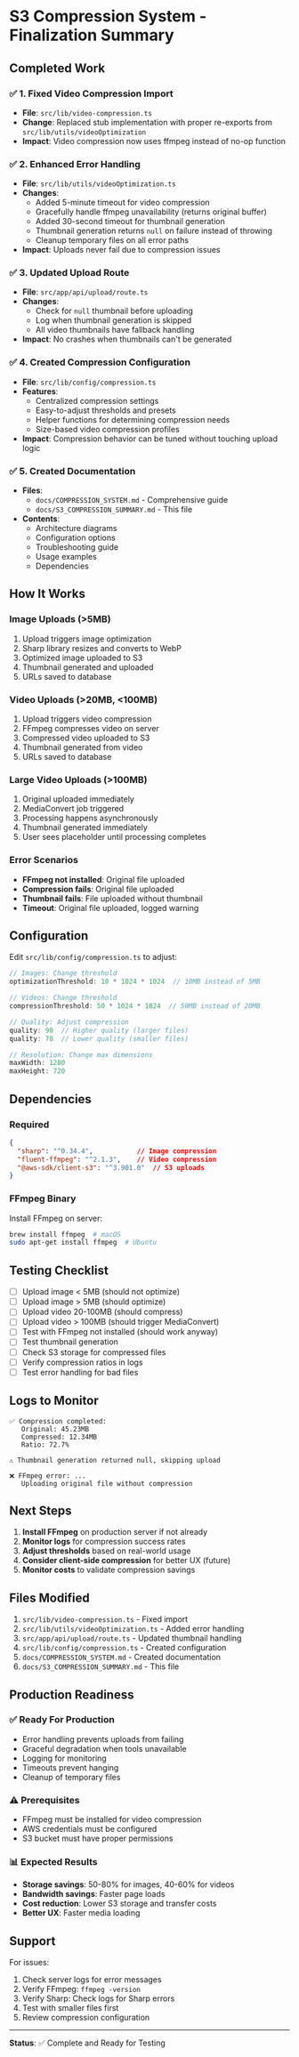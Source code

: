 # S3 Compression System - Finalization Summary

## Completed Work

### ✅ 1. Fixed Video Compression Import
- **File**: `src/lib/video-compression.ts`
- **Change**: Replaced stub implementation with proper re-exports from `src/lib/utils/videoOptimization`
- **Impact**: Video compression now uses ffmpeg instead of no-op function

### ✅ 2. Enhanced Error Handling
- **File**: `src/lib/utils/videoOptimization.ts`
- **Changes**:
  - Added 5-minute timeout for video compression
  - Gracefully handle ffmpeg unavailability (returns original buffer)
  - Added 30-second timeout for thumbnail generation
  - Thumbnail generation returns `null` on failure instead of throwing
  - Cleanup temporary files on all error paths
- **Impact**: Uploads never fail due to compression issues

### ✅ 3. Updated Upload Route
- **File**: `src/app/api/upload/route.ts`
- **Changes**:
  - Check for `null` thumbnail before uploading
  - Log when thumbnail generation is skipped
  - All video thumbnails have fallback handling
- **Impact**: No crashes when thumbnails can't be generated

### ✅ 4. Created Compression Configuration
- **File**: `src/lib/config/compression.ts`
- **Features**:
  - Centralized compression settings
  - Easy-to-adjust thresholds and presets
  - Helper functions for determining compression needs
  - Size-based video compression profiles
- **Impact**: Compression behavior can be tuned without touching upload logic

### ✅ 5. Created Documentation
- **Files**: 
  - `docs/COMPRESSION_SYSTEM.md` - Comprehensive guide
  - `docs/S3_COMPRESSION_SUMMARY.md` - This file
- **Contents**:
  - Architecture diagrams
  - Configuration options
  - Troubleshooting guide
  - Usage examples
  - Dependencies

## How It Works

### Image Uploads (>5MB)
1. Upload triggers image optimization
2. Sharp library resizes and converts to WebP
3. Optimized image uploaded to S3
4. Thumbnail generated and uploaded
5. URLs saved to database

### Video Uploads (>20MB, <100MB)
1. Upload triggers video compression
2. FFmpeg compresses video on server
3. Compressed video uploaded to S3
4. Thumbnail generated from video
5. URLs saved to database

### Large Video Uploads (>100MB)
1. Original uploaded immediately
2. MediaConvert job triggered
3. Processing happens asynchronously
4. Thumbnail generated immediately
5. User sees placeholder until processing completes

### Error Scenarios
- **FFmpeg not installed**: Original file uploaded
- **Compression fails**: Original file uploaded
- **Thumbnail fails**: File uploaded without thumbnail
- **Timeout**: Original file uploaded, logged warning

## Configuration

Edit `src/lib/config/compression.ts` to adjust:

```typescript
// Images: Change threshold
optimizationThreshold: 10 * 1024 * 1024  // 10MB instead of 5MB

// Videos: Change threshold
compressionThreshold: 50 * 1024 * 1024  // 50MB instead of 20MB

// Quality: Adjust compression
quality: 90  // Higher quality (larger files)
quality: 70  // Lower quality (smaller files)

// Resolution: Change max dimensions
maxWidth: 1280
maxHeight: 720
```

## Dependencies

### Required
```json
{
  "sharp": "^0.34.4",           // Image compression
  "fluent-ffmpeg": "^2.1.3",    // Video compression
  "@aws-sdk/client-s3": "^3.901.0"  // S3 uploads
}
```

### FFmpeg Binary
Install FFmpeg on server:
```bash
brew install ffmpeg  # macOS
sudo apt-get install ffmpeg  # Ubuntu
```

## Testing Checklist

- [ ] Upload image < 5MB (should not optimize)
- [ ] Upload image > 5MB (should optimize)
- [ ] Upload video 20-100MB (should compress)
- [ ] Upload video > 100MB (should trigger MediaConvert)
- [ ] Test with FFmpeg not installed (should work anyway)
- [ ] Test thumbnail generation
- [ ] Check S3 storage for compressed files
- [ ] Verify compression ratios in logs
- [ ] Test error handling for bad files

## Logs to Monitor

```
✅ Compression completed:
   Original: 45.23MB
   Compressed: 12.34MB
   Ratio: 72.7%
```

```
⚠️ Thumbnail generation returned null, skipping upload
```

```
❌ FFmpeg error: ...
   Uploading original file without compression
```

## Next Steps

1. **Install FFmpeg** on production server if not already
2. **Monitor logs** for compression success rates
3. **Adjust thresholds** based on real-world usage
4. **Consider client-side compression** for better UX (future)
5. **Monitor costs** to validate compression savings

## Files Modified

1. `src/lib/video-compression.ts` - Fixed import
2. `src/lib/utils/videoOptimization.ts` - Added error handling
3. `src/app/api/upload/route.ts` - Updated thumbnail handling
4. `src/lib/config/compression.ts` - Created configuration
5. `docs/COMPRESSION_SYSTEM.md` - Created documentation
6. `docs/S3_COMPRESSION_SUMMARY.md` - This file

## Production Readiness

### ✅ Ready For Production
- Error handling prevents uploads from failing
- Graceful degradation when tools unavailable
- Logging for monitoring
- Timeouts prevent hanging
- Cleanup of temporary files

### ⚠️ Prerequisites
- FFmpeg must be installed for video compression
- AWS credentials must be configured
- S3 bucket must have proper permissions

### 📊 Expected Results
- **Storage savings**: 50-80% for images, 40-60% for videos
- **Bandwidth savings**: Faster page loads
- **Cost reduction**: Lower S3 storage and transfer costs
- **Better UX**: Faster media loading

## Support

For issues:
1. Check server logs for error messages
2. Verify FFmpeg: `ffmpeg -version`
3. Verify Sharp: Check logs for Sharp errors
4. Test with smaller files first
5. Review compression configuration

---

**Status**: ✅ Complete and Ready for Testing

